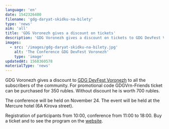 ```yaml
---
language: 'en'
date: 1542326400
filename: 'gdg-daryat-skidku-na-bilety'
type: 'news'
aim: 'all'
title: 'GDG Voronezh gives a discount on tickets'
description: 'GDG Voronezh gives a discount on tickets to GDG DevFest Voronezh'
images:
  - src: '/images/gdg-daryat-skidku-na-bilety.jpg'
    alt: 'The Conference GDG DevFest Voronezh'
    type: 'image'
updatedAt: 1568360578
materialType: 'news'
---
```

GDG Voronezh gives a discount to [GDG DevFest Voronezh](https://vk.com/gdg_devfest_voronezh) to all the subscribers of the community. For promotional code GDGVrn-Friends ticket can be purchased for 350 rubles. Without discount he is worth 700 rubles.

The conference will be held on November 24. The event will be held at the Mercure hotel (6A Kirova street).

Registration of participants from 10:00, conference from 11:00 to 18:00. Buy a ticket and to see the program on the [website](https://vk.cc/8EHGya).
